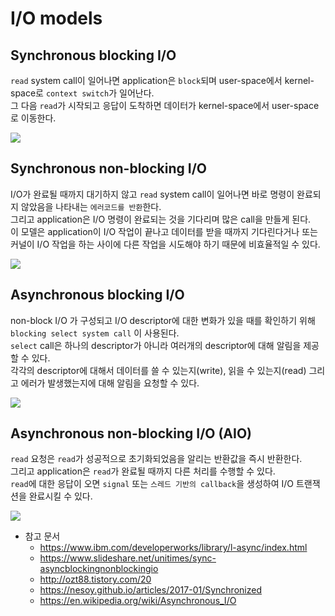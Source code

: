 # I/O models

## Synchronous blocking I/O
`read` system call이 일어나면 application은 `block`되며 user-space에서 kernel-space로 `context switch`가 일어난다.  
그 다음 `read`가 시작되고 응답이 도착하면 데이터가 kernel-space에서 user-space로 이동한다.

![](https://www.ibm.com/developerworks/library/l-async/figure2.gif)  


## Synchronous non-blocking I/O
I/O가 완료될 때까지 대기하지 않고 `read` system call이 일어나면 바로 명령이 완료되지 않았음을 나타내는 `에러코드를 반환`한다.  
그리고 application은 I/O 명령이 완료되는 것을 기다리며 많은 call을 만들게 된다.  
이 모델은 application이 I/O 작업이 끝나고 데이터를 받을 때까지 기다린다거나 또는 커널이 I/O 작업을 하는 사이에 다른 작업을 시도해야 하기 때문에 비효율적일 수 있다.  

![](https://www.ibm.com/developerworks/library/l-async/figure3.gif)


## Asynchronous blocking I/O
non-block I/O 가 구성되고 I/O descriptor에 대한 변화가 있을 때를 확인하기 위해 `blocking select system call` 이 사용된다.  
`select` call은 하나의 descriptor가 아니라 여러개의 descriptor에 대해 알림을 제공할 수 있다.  
각각의 descriptor에 대해서 데이터를 쓸 수 있는지(write), 읽을 수 있는지(read) 그리고 에러가 발생했는지에 대해 알림을 요청할 수 있다.

![](https://www.ibm.com/developerworks/library/l-async/figure4.gif)


## Asynchronous non-blocking I/O (AIO)
`read` 요청은 `read`가 성공적으로 초기화되었음을 알리는 반환값을 즉시 반환한다.  
그리고 application은 `read`가 완료될 때까지 다른 처리를 수행할 수 있다.  
`read`에 대한 응답이 오면 `signal` 또는 `스레드 기반의 callback`을 생성하여 I/O 트랜잭션을 완료시킬 수 있다.

![](https://www.ibm.com/developerworks/library/l-async/figure5.gif)


- 참고 문서
  - https://www.ibm.com/developerworks/library/l-async/index.html
  - https://www.slideshare.net/unitimes/sync-asyncblockingnonblockingio
  - http://ozt88.tistory.com/20
  - https://nesoy.github.io/articles/2017-01/Synchronized
  - https://en.wikipedia.org/wiki/Asynchronous_I/O